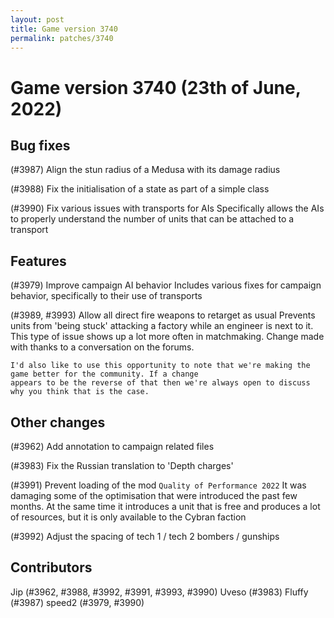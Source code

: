 ```yaml
---
layout: post
title: Game version 3740
permalink: patches/3740
---
```


# Game version 3740 (23th of June, 2022)

## Bug fixes

(#3987) Align the stun radius of a Medusa with its damage radius

(#3988) Fix the initialisation of a state as part of a simple class

(#3990) Fix various issues with transports for AIs
Specifically allows the AIs to properly understand the number of units that can be attached to a transport

## Features

(#3979) Improve campaign AI behavior
Includes various fixes for campaign behavior, specifically to their use of transports

(#3989, #3993) Allow all direct fire weapons to retarget as usual
Prevents units from 'being stuck' attacking a factory while an engineer is next to it. This type of issue
shows up a lot more often in matchmaking. Change made with thanks to a conversation on the forums.

    I'd also like to use this opportunity to note that we're making the game better for the community. If a change
    appears to be the reverse of that then we're always open to discuss why you think that is the case.

## Other changes

(#3962) Add annotation to campaign related files

(#3983) Fix the Russian translation to 'Depth charges'

(#3991) Prevent loading of the mod `Quality of Performance 2022`
It was damaging some of the optimisation that were introduced the past few months. At the same time it
introduces a unit that is free and produces a lot of resources, but it is only available to the Cybran faction

(#3992) Adjust the spacing of tech 1 / tech 2 bombers / gunships

## Contributors

Jip (#3962, #3988, #3992, #3991, #3993, #3990)
Uveso (#3983)
Fluffy (#3987)
speed2 (#3979, #3990)
